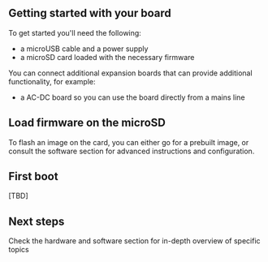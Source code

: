 ## Getting started with your board

To get started you'll need the following:
* a microUSB cable and a power supply
* a microSD card loaded with the necessary firmware

You can connect additional expansion boards that can provide additional functionality, for example:
* a AC-DC board so you can use the board directly from a mains line


## Load firmware on the microSD

To flash an image on the card, you can either go for a prebuilt image, or consult the software section for advanced instructions and configuration.

## First boot
[TBD]

## Next steps

Check the hardware and software section for in-depth overview of specific topics